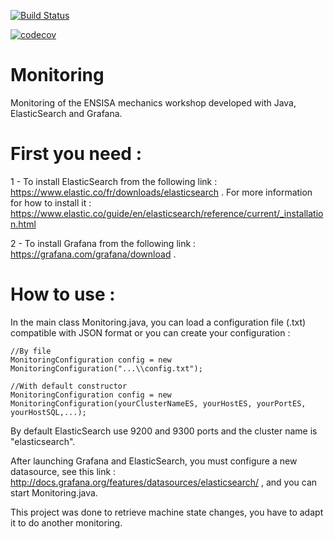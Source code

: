 [![Build Status](https://travis-ci.org/Ahp06/Monitoring.svg?branch=master)](https://travis-ci.org/Ahp06/Monitoring)


[![codecov](https://codecov.io/gh/Ahp06/Monitoring/branch/master/graph/badge.svg)](https://codecov.io/gh/Ahp06/Monitoring)

# Monitoring
Monitoring of the ENSISA mechanics workshop developed with Java, ElasticSearch and Grafana.

# First you need : 

1 - To install ElasticSearch from the following link : https://www.elastic.co/fr/downloads/elasticsearch .
    For more information for how to install it : https://www.elastic.co/guide/en/elasticsearch/reference/current/_installation.html
    
2 - To install Grafana from the following link : https://grafana.com/grafana/download . 

# How to use : 

In the main class Monitoring.java, you can load a configuration file (.txt) compatible with JSON format or
you can create your configuration : 

```
//By file
MonitoringConfiguration config = new MonitoringConfiguration("...\\config.txt");

//With default constructor 
MonitoringConfiguration config = new MonitoringConfiguration(yourClusterNameES, yourHostES, yourPortES, yourHostSQL,...); 
```

By default ElasticSearch use 9200 and 9300 ports and the cluster name is "elasticsearch". 

After launching Grafana and ElasticSearch, you must configure a new datasource, see this link : http://docs.grafana.org/features/datasources/elasticsearch/ , and you can start Monitoring.java. 

This project was done to retrieve machine state changes, you have to adapt it to do another monitoring. 
